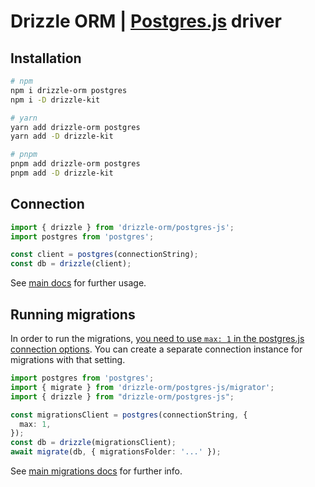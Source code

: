 # Drizzle ORM | [Postgres.js](https://github.com/porsager/postgres) driver

## Installation

```bash
# npm
npm i drizzle-orm postgres
npm i -D drizzle-kit

# yarn
yarn add drizzle-orm postgres
yarn add -D drizzle-kit

# pnpm
pnpm add drizzle-orm postgres
pnpm add -D drizzle-kit
```

## Connection

```typescript
import { drizzle } from 'drizzle-orm/postgres-js';
import postgres from 'postgres';

const client = postgres(connectionString);
const db = drizzle(client);
```

See [main docs](/drizzle-orm/src/pg-core/README.md#sql-schema-declaration) for further usage.

## Running migrations

In order to run the migrations, [you need to use `max: 1` in the postgres.js connection options](https://github.com/porsager/postgres#unsafe_transaction). You can create a separate connection instance for migrations with that setting.

```typescript
import postgres from 'postgres';
import { migrate } from 'drizzle-orm/postgres-js/migrator';
import { drizzle } from "drizzle-orm/postgres-js";

const migrationsClient = postgres(connectionString, {
  max: 1,
});
const db = drizzle(migrationsClient);
await migrate(db, { migrationsFolder: '...' });
```

See [main migrations docs](/drizzle-orm/src/pg-core/README.md#migrations) for further info.
